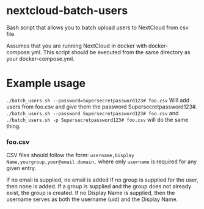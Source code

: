 # nextcloud-batch-users
Bash script that allows you to batch upload users to NextCloud from csv file.

Assumes that you are running NextCloud in docker with docker-compose.yml.
This script should be executed from the same directory as your docker-compose.yml.

# Example usage
`./batch_users.sh --password=Supersecretpassword123# foo.csv`
Will add users from foo.csv and give them the password Supersecretpassword123#.
`./batch_users.sh --password Supersecretpassword123# foo.csv`
and 
`./batch_users.sh -p Supersecretpassword123# foo.csv`
will do the same thing.

### foo.csv
CSV files should follow the form:
`username,Display Name,yourgroup,your@email.domain,`
where only `username` is required for any given entry.

If no email is supplied, no email is added
If no group is supplied for the user, then none is added.
If a group is supplied and the group does not already exist, the group is created.
If no Display Name is supplied, then the username serves as both the username (uid) and the Display Name.
